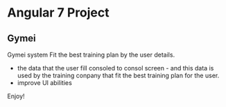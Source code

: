 # Angular 7 Project


## Gymei

Gymei system Fit the best training plan by the user details.

* the data that the user fill consoled to consol screen - and this data is used by the training
conpany that fit the best training plan for the user.
* improve UI abilities


Enjoy!
